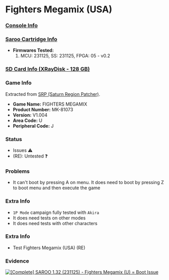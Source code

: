 # Fighters Megamix (USA)

### [Console Info](../../../../../Info/Consoles/VA13/README.md)

### [Saroo Cartridge Info](../../../../../Info/Cartridges/RetroGameParadiseStore/1.32F/README.md)

- <b>Firmwares Tested:</b>
  1. MCU: 231125, SS: 231125, FPGA: 05 - v0.2

### [SD Card Info (XRayDisk - 128 GB)](../../../../../Info/SdCards/XRayDisk/128GB/fat32/README.md)

### Game Info

Extracted from [SRP (Saturn Region Patcher)](https://segaxtreme.net/resources/saturn-region-patcher.81/download).

- <b>Game Name:</b> FIGHTERS MEGAMIX
- <b>Product Number:</b> MK-81073
- <b>Version:</b> V1.004
- <b>Area Code:</b> U
- <b>Peripheral Code:</b> J

### Status

- Issues :warning:
- (RE): Untested :question:

### Problems

- It can't boot by pressing A on menu. It does need to boot by pressing Z to boot menu and then execute the game

### Extra Info

- `1P Mode` campaign fully tested with `Akira`
- It does need tests on other modes
- It does need tests with other characters

### Extra Info

- Test Fighters Megamix (USA) (RE)

### Evidence

[![[Complete] SAROO 1.32 (231125) - Fighters Megamix (U) = Boot Issue](https://img.youtube.com/vi/zxMmJhFnSQQ/0.jpg)](https://www.youtube.com/watch?v=zxMmJhFnSQQ)
